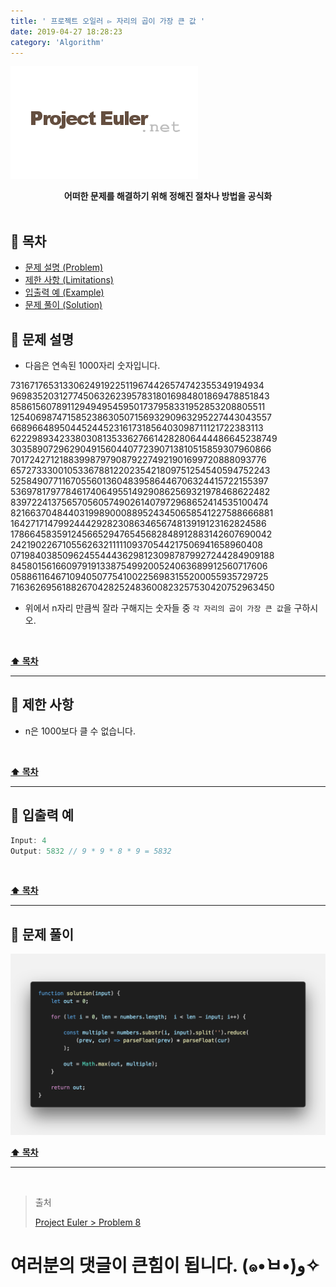 ```yaml
---
title: ' 프로젝트 오일러 ▻ 자리의 곱이 가장 큰 값 '
date: 2019-04-27 18:28:23
category: 'Algorithm'
---
```


![](./images/logo.png)

<center><strong>어떠한 문제를 해결하기 위해 정해진 절차나 방법을 공식화</strong></center>

<br />

## **💎 목차**

- [문제 설명 (Problem)](#-문제-설명)
- [제한 사항 (Limitations)](#-제한-사항)
- [입출력 예 (Example)](#-입출력-예)
- [문제 풀이 (Solution)](#-문제-풀이)

## **📕 문제 설명**

- 다음은 연속된 1000자리 숫자입니다.

73167176531330624919225119674426574742355349194934
96983520312774506326239578318016984801869478851843
85861560789112949495459501737958331952853208805511
12540698747158523863050715693290963295227443043557
66896648950445244523161731856403098711121722383113
62229893423380308135336276614282806444486645238749
30358907296290491560440772390713810515859307960866
70172427121883998797908792274921901699720888093776
65727333001053367881220235421809751254540594752243
52584907711670556013604839586446706324415722155397
53697817977846174064955149290862569321978468622482
83972241375657056057490261407972968652414535100474
82166370484403199890008895243450658541227588666881
16427171479924442928230863465674813919123162824586
17866458359124566529476545682848912883142607690042
24219022671055626321111109370544217506941658960408
07198403850962455444362981230987879927244284909188
84580156166097919133875499200524063689912560717606
05886116467109405077541002256983155200055935729725
71636269561882670428252483600823257530420752963450

- 위에서 n자리 만큼씩 잘라 구해지는 숫자들 중 `각 자리의 곱이 가장 큰 값`을 구하시오.

<br />

**[⬆ 목차](#-목차)**

---

## **🔖 제한 사항**

- n은 1000보다 클 수 없습니다.

<br />

**[⬆ 목차](#-목차)**

---

## **📙 입출력 예**

```js
Input: 4
Output: 5832 // 9 * 9 * 8 * 9 = 5832
```

<br />

**[⬆ 목차](#-목차)**

---

## **📘 문제 풀이**

![](./images/solution.8.png)
<br />

**[⬆ 목차](#-목차)**

---

<br />

> 출처
>
> <a href="http://euler.synap.co.kr/prob_detail.php?id=8" target="_blank">Project Euler > Problem 8</a>

# 여러분의 댓글이 큰힘이 됩니다. (๑•̀ㅂ•́)و✧
